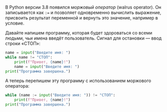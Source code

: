 В Python версии 3.8 появился _моржовый оператор_ (walrus operator). Он записывается как `:=` и позволяет одновременно вычислить выражение, присвоить результат переменной и вернуть это значение, например в условие.

Давайте напишем программу, которая будет здороваться со всеми людьми, чьи имена введёт пользователь. Сигнал для остановки — ввод строки «СТОП»:

```python
name = input("Введите имя: ")
while name != "СТОП":
    print(f"Привет, {name}!")
    name = input("Введите имя: ")
print("Программа завершена.")
```

А теперь перепишем эту программу с использованием моржового оператора:

```python
while (name := input("Введите имя: ")) != "СТОП":
    print(f"Привет, {name}!")
print("Программа завершена.")
```